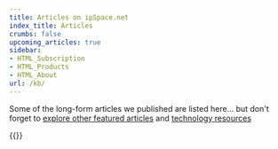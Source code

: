 ```yaml
---
title: Articles on ipSpace.net
index_title: Articles
crumbs: false
upcoming_articles: true
sidebar:
- HTML_Subscription
- HTML_Products
- HTML_About
url: /kb/
---
```

Some of the long-form articles we published are listed here... but don't forget to
[explore other featured articles](https://www.ipSpace.net/Articles) and [technology resources](tag)

{{<kb-toc>}}
